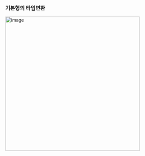 ### 기본형의 타입변환 

<img width="421" alt="image" src="https://user-images.githubusercontent.com/93205435/184305949-cee221f7-17e2-40f7-b9d8-5217e7d289ed.png">
